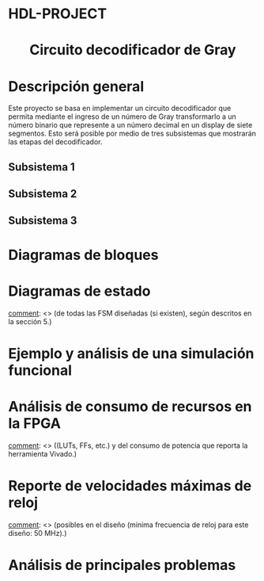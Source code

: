 # HDL-PROJECT
<h1 align="center"> Circuito decodificador de Gray </h1>

# Descripción general
Este proyecto se basa en implementar un circuito decodificador que permita mediante el ingreso de un número de Gray transformarlo a un número binario que represente a un número decimal en un display de siete segmentos. Esto será posible por medio de tres subsistemas que mostrarán las etapas del decodificador.
## Subsistema 1
[comment]: <> (Por Favor revisar esta descripción. Si necesitan hacer cambios Go Ahead. "Este subsistema es aquel que a su entrada tendrá un número de cuatro bits en forma de Gray para luego ser transformado a su forma binaria a través de un código programado. Es decir, se encarga de hacer una lectura del código de Gray que se verá en la entrada para luego pasarlo a binario y, que este a su vez llegue al subsistema 2. Además se encargará de contener una tasa de refresco de 500 ms.")

## Subsistema 2
[comment]: <> (No supe cómo describirla. Por favor, agregar lo que se debe. "Este subsistema es el encargado de recibir el código binario debidamente transformado del subsistema 1, el cual indica por medio de los LEDs de la FPGA a una tasa de refresco de 500 ms, que ese display")

## Subsistema 3
[comment]: <> (En este subsistema se crean cuatro partes que componen a dicho subsistema, además de tener en cuenta al clock del subsistema 2. Estas partes se dividen en una etapa "colocar nombre de etapa de refresh_counter" que está asociada al clock antes mencionado y esta se encarga de tener un contador de refresco que permitirá que dos etapas funcionen al mismo tiempo, las cuales serán: la etapa "colocar nombre de etapa bcd_control" que es aquella que determina cuál dígito se mostrará en el display y la etapa "colocar nombre de etapa del anode_control" que define en cuál ánodo será encendido. La etapa "colocar nombre de etapa de bcd_to_cathodes" sería la que se encarga de recibir el dígito que ...)

# Diagramas de bloques
[comment]: <> (de cada subsistema y su funcionamiento fundamental, según descritos en la sección 5.)
# Diagramas de estado
[comment]: <> (de todas las FSM diseñadas (si existen), según descritos en la sección 5.)
# Ejemplo y análisis de una simulación funcional
[comment]: <> (del sistema completo, desde el estímulo de entrada hasta el manejo de los 7 segmentos.)
# Análisis de consumo de recursos en la FPGA 
[comment]: <> ((LUTs, FFs, etc.) y del consumo de potencia que reporta la herramienta Vivado.)
# Reporte de velocidades máximas de reloj 
[comment]: <> (posibles en el diseño (mínima frecuencia de reloj para este diseño: 50 MHz).)
# Análisis de principales problemas 
[comment]: <> (hallados durante el trabajo y de las soluciones aplicadas)
